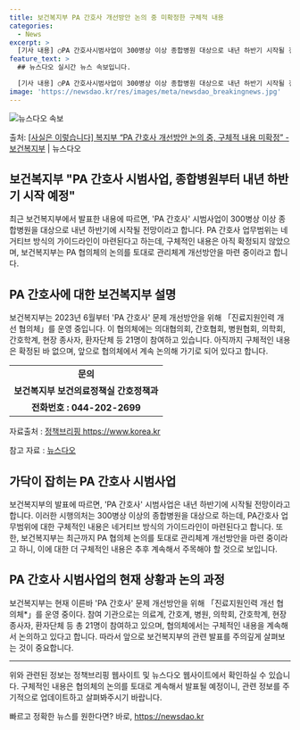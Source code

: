 ```yaml
---
title: 보건복지부 PA 간호사 개선방안 논의 중 미확정한 구체적 내용
categories:
  - News
excerpt: >
  [기사 내용] ○PA 간호사시범사업이 300병상 이상 종합병원 대상으로 내년 하반기 시작될 전망이며, PA간…
feature_text: >
  ## 뉴스다오 실시간 뉴스 속보입니다.

  [기사 내용] ○PA 간호사시범사업이 300병상 이상 종합병원 대상으로 내년 하반기 시작될 전망이며, PA간…
image: 'https://newsdao.kr/res/images/meta/newsdao_breakingnews.jpg'
---
```


![뉴스다오 속보](https://newsdao.kr/res/images/meta/newsdao_breakingnews.jpg)

<p>출처: <a href="https://newsdao.kr/2659" rel="dofollow">[사실은 이렇습니다] 복지부 “PA 간호사 개선방안 논의 중, 구체적 내용 미확정” - 보건복지부</a> | 뉴스다오</p>

<h2>보건복지부 "PA 간호사 시범사업, 종합병원부터 내년 하반기 시작 예정"</h2>

<p data-ke-size="size16">최근 보건복지부에서 발표한 내용에 따르면, 'PA 간호사' 시범사업이 300병상 이상 종합병원을 대상으로 내년 하반기에 시작될 전망이라고 합니다. PA 간호사 업무범위는 네거티브 방식의 가이드라인이 마련된다고 하는데, 구체적인 내용은 아직 확정되지 않았으며, 보건복지부는 PA 협의체의 논의를 토대로 관리체계 개선방안을 마련 중이라고 합니다.</p>

<h2 data-ke-size="size26">PA 간호사에 대한 보건복지부 설명</h2>

<p data-ke-size="size16">보건복지부는 2023년 6월부터 'PA 간호사' 문제 개선방안을 위해 「진료지원인력 개선 협의체」를 운영 중입니다. 이 협의체에는 의대협의회, 간호협회, 병원협회, 의학회, 간호학계, 현장 종사자, 환자단체 등 21명이 참여하고 있습니다. 아직까지 구체적인 내용은 확정된 바 없으며, 앞으로 협의체에서 계속 논의해 가기로 되어 있다고 합니다.</p>

<table>
	<tr>
		<td style="text-align: center; height: 17px;"><b>문의</b></td>
	</tr>
	<tr>
		<td style="text-align: center; height: 17px;"><b>보건복지부 보건의료정책실 간호정책과</b></td>
	</tr>
	<tr>
		<td style="text-align: center; height: 17px;"><b>전화번호 : 044-202-2699</b></td>
	</tr>
</table>

<p data-ke-size="size16">자료출처 : <a href="https://https://www.korea.kr">정책브리핑 https://www.korea.kr</a></p>

<p data-ke-size="size16">참고 자료 : <a href="https://newsdao.kr/2659">뉴스다오</a></p>
<h2 data-ke-size="size26">가닥이 잡히는 PA 간호사 시범사업</h2>

<p data-ke-size="size16">보건복지부의 발표에 따르면, 'PA 간호사' 시범사업은 내년 하반기에 시작될 전망이라고 합니다. 이러한 시행의처는 300병상 이상의 종합병원을 대상으로 하는데, PA간호사 업무범위에 대한 구체적인 내용은 네거티브 방식의 가이드라인이 마련된다고 합니다. 또한, 보건복지부는 최근까지 PA 협의체 논의를 토대로 관리체계 개선방안을 마련 중이라고 하니, 이에 대한 더 구체적인 내용은 추후 계속해서 주목해야 할 것으로 보입니다.</p>

<h2 data-ke-size="size26">PA 간호사 시범사업의 현재 상황과 논의 과정</h2>

<p data-ke-size="size16">보건복지부는 현재 이른바 'PA 간호사' 문제 개선방안을 위해 「진료지원인력 개선 협의체*」를 운영 중이다. 참여 기관으로는 의료계, 간호계, 병원, 의학회, 간호학계, 현장 종사자, 환자단체 등 총 21명이 참여하고 있으며, 협의체에서는 구체적인 내용을 계속해서 논의하고 있다고 합니다. 따라서 앞으로 보건복지부의 관련 발표를 주의깊게 살펴보는 것이 중요합니다.</p>

<hr>

<p data-ke-size="size16">위와 관련된 정보는 정책브리핑 웹사이트 및 뉴스다오 웹사이트에서 확인하실 수 있습니다. 구체적인 내용은 협의체의 논의를 토대로 계속해서 발표될 예정이니, 관련 정보를 주기적으로 업데이트하고 살펴봐주시기 바랍니다.</p> 

빠르고 정확한 뉴스를 원한다면? 바로, <a href="https://newsdao.kr" rel="dofollow">https://newsdao.kr</a>


